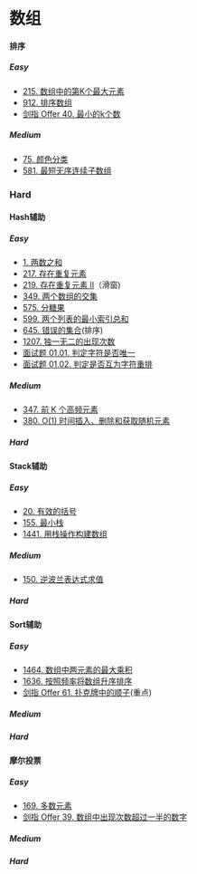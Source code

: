 # 数组

#### 排序
##### Easy
* [215. 数组中的第K个最大元素](https://leetcode-cn.com/problems/kth-largest-element-in-an-array/)
* [912. 排序数组](https://leetcode-cn.com/problems/sort-an-array/)
* [剑指 Offer 40. 最小的k个数](https://leetcode-cn.com/problems/zui-xiao-de-kge-shu-lcof/)
##### Medium
* [75. 颜色分类](https://leetcode-cn.com/problems/sort-colors/)
* [581. 最短无序连续子数组](https://leetcode-cn.com/problems/shortest-unsorted-continuous-subarray/)
### Hard

#### Hash辅助
##### Easy
* [1. 两数之和](https://leetcode-cn.com/problems/two-sum/)
* [217. 存在重复元素](https://leetcode-cn.com/problems/contains-duplicate/)
* [219. 存在重复元素 II](https://leetcode-cn.com/problems/contains-duplicate-ii/)（滑窗)
* [349. 两个数组的交集](https://leetcode-cn.com/problems/intersection-of-two-arrays/)
* [575. 分糖果](https://leetcode-cn.com/problems/distribute-candies/)
* [599. 两个列表的最小索引总和](https://leetcode-cn.com/problems/minimum-index-sum-of-two-lists/)
* [645. 错误的集合](https://leetcode-cn.com/problems/set-mismatch/)(排序)
* [1207. 独一无二的出现次数](https://leetcode-cn.com/problems/unique-number-of-occurrences/)
* [面试题 01.01. 判定字符是否唯一](https://leetcode-cn.com/problems/is-unique-lcci/)
* [面试题 01.02. 判定是否互为字符重排](https://leetcode-cn.com/problems/check-permutation-lcci/)
##### Medium
* [347. 前 K 个高频元素](https://leetcode-cn.com/problems/top-k-frequent-elements/)
* [380. O(1) 时间插入、删除和获取随机元素](https://leetcode-cn.com/problems/insert-delete-getrandom-o1/)
##### Hard
#### Stack辅助
##### Easy
* [20. 有效的括号](https://leetcode-cn.com/problems/valid-parentheses/)
* [155. 最小栈](https://leetcode-cn.com/problems/min-stack/)
* [1441. 用栈操作构建数组](https://leetcode-cn.com/problems/build-an-array-with-stack-operations/)
##### Medium
* [150. 逆波兰表达式求值](https://leetcode-cn.com/problems/evaluate-reverse-polish-notation/)
##### Hard
#### Sort辅助
##### Easy
* [1464. 数组中两元素的最大乘积](https://leetcode-cn.com/problems/maximum-product-of-two-elements-in-an-array/)
* [1636. 按照频率将数组升序排序](https://leetcode-cn.com/problems/sort-array-by-increasing-frequency/)
* [剑指 Offer 61. 扑克牌中的顺子](https://leetcode-cn.com/problems/bu-ke-pai-zhong-de-shun-zi-lcof/)(重点)
##### Medium
##### Hard
#### 摩尔投票
##### Easy
* [169. 多数元素](https://leetcode-cn.com/problems/majority-element/)
* [剑指 Offer 39. 数组中出现次数超过一半的数字](https://leetcode-cn.com/problems/shu-zu-zhong-chu-xian-ci-shu-chao-guo-yi-ban-de-shu-zi-lcof/)
##### Medium
##### Hard


